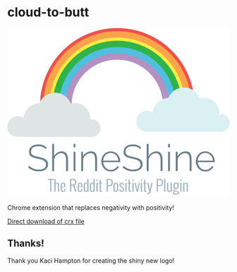 cloud-to-butt
=============

![](logo.png)

Chrome extension that replaces negativity with positivity!

[Direct download of crx file](https://github.com/jonathanbaugh/shineshine/blob/master/ShineShine.crx?raw=true)

Thanks!
------------------

Thank you Kaci Hampton for creating the shiny new logo!